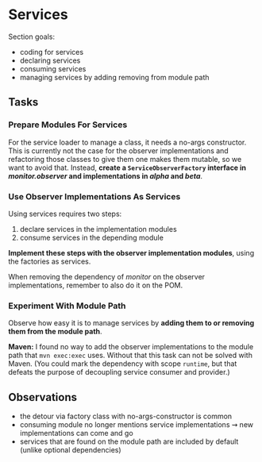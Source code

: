 # Services

Section goals:

* coding for services
* declaring services
* consuming services
* managing services by adding removing from module path


## Tasks

### Prepare Modules For Services

For the service loader to manage a class, it needs a no-args constructor.
This is currently not the case for the observer implementations and refactoring those classes to give them one makes them mutable, so we want to avoid that.
Instead, **create a `ServiceObserverFactory` interface in _monitor.observer_ and implementations in _alpha_ and _beta_**.

### Use Observer Implementations As Services

Using services requires two steps:

1. declare services in the implementation modules
2. consume services in the depending module

**Implement these steps with the observer implementation modules**, using the factories as services.

When removing the dependency of _monitor_ on the observer implementations, remember to also do it on the POM.

### Experiment With Module Path

Observe how easy it is to manage services by **adding them to or removing them from the module path**.

**Maven:**
I found no way to add the observer implementations to the module path that `mvn exec:exec` uses.
Without that this task can not be solved with Maven.
(You could mark the dependency with scope `runtime`, but that defeats the purpose of decoupling service consumer and provider.)

## Observations

* the detour via factory class with no-args-constructor is common
* consuming module no longer mentions service implementations ⇝ new implementations can come and go
* services that are found on the module path are included by default (unlike optional dependencies)
